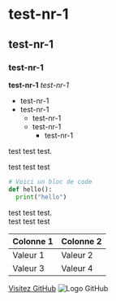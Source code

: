# test-nr-1
## test-nr-1
### test-nr-1
**test-nr-1**
*test-nr-1*
- test-nr-1
- test-nr-1
  - test-nr-1
  - test-nr-1
      - test-nr-1

test test test.

test test test

```python
# Voici un bloc de code
def hello():
  print("hello")
```
test test test.  
test test test

| Colonne 1 | Colonne 2 |
| --------- | --------- |
| Valeur 1  | Valeur 2  |
| Valeur 3  | Valeur 4  |

[Visitez GitHub](https://github.com)
![Logo GitHub](https://github.githubassets.com/images/modules/logos_page/GitHub-Mark.png)
